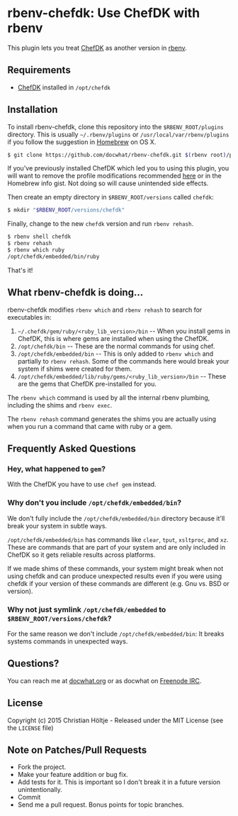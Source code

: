 rbenv-chefdk: Use ChefDK with rbenv
===================================

This plugin lets you treat [ChefDK](https://downloads.chef.io/chef-dk/) as
another version in [rbenv](http://rbenv.org/).

Requirements
------------

-   [ChefDK](https://downloads.chef.io/chef-dk/) installed in `/opt/chefdk`

Installation
------------

To install rbenv-chefdk, clone this repository into the `$RBENV_ROOT/plugins`
directory. This is usually `~/.rbenv/plugins` or `/usr/local/var/rbenv/plugins`
if you follow the suggestion in [Homebrew](http://brew.sh/) on OS X.


``` sh
$ git clone https://github.com/docwhat/rbenv-chefdk.git $(rbenv root)/plugins/rbenv-chefdk
```

If you've previously installed ChefDK which led you to using this plugin, you
will want to remove the profile modifications recommended
[here](https://docs.chef.io/install_dk.html#set-system-ruby) or in the Homebrew
info gist. Not doing so will cause unintended side effects.

Then create an empty directory in `$RBENV_ROOT/versions` called `chefdk`:

``` sh
$ mkdir "$RBENV_ROOT/versions/chefdk"
```

Finally, change to the new `chefdk` version and run `rbenv rehash`.

``` sh
$ rbenv shell chefdk
$ rbenv rehash
$ rbenv which ruby
/opt/chefdk/embedded/bin/ruby
```

That's it!

What rbenv-chefdk is doing...
-----------------------------

rbenv-chefdk modifies `rbenv which` and `rbenv rehash` to search for
executables in:

1.  `~/.chefdk/gem/ruby/<ruby_lib_version>/bin` -- When you install gems in
    ChefDK, this is where gems are installed when using the ChefDK.
2.  `/opt/chefdk/bin` -- These are the normal commands for using chef.
3.  `/opt/chefdk/embedded/bin` -- This is only added to `rbenv which` and
    partially to `rbenv rehash`. Some of the commands here would break your
    system if shims were created for them.
4.  `/opt/chefdk/embedded/lib/ruby/gems/<ruby_lib_version>/bin` -- These are
    the gems that ChefDK pre-installed for you.

The `rbenv which` command is used by all the internal rbenv plumbing, including
the shims and `rbenv exec`.

The `rbenv rehash` command generates the shims you are actually using when you
run a command that came with ruby or a gem.

Frequently Asked Questions
--------------------------

### Hey, what happened to `gem`?

With the ChefDK you have to use `chef gem` instead.

### Why don't you include `/opt/chefdk/embedded/bin`?

We don't fully include the `/opt/chefdk/embedded/bin` directory because it'll
break your system in subtle ways.

`/opt/chefdk/embedded/bin` has commands like `clear`, `tput`, `xsltproc`, and
`xz`. These are commands that are part of your system and are only included in
ChefDK so it gets reliable results across platforms.

If we made shims of these commands, your system might break when not using
chefdk and can produce unexpected results even if you were using chefdk if your
version of these commands are different (e.g. Gnu vs. BSD or version).

### Why not just symlink `/opt/chefdk/embedded` to `$RBENV_ROOT/versions/chefdk`?

For the same reason we don't include `/opt/chefdk/embedded/bin`: It breaks
systems commands in unexpected ways.

Questions?
----------

You can reach me at [docwhat.org](https://docwhat.org/email/) or as docwhat on
[Freenode IRC](https://freenode.net/).

License
-------

Copyright (c) 2015 Christian Höltje - Released under the MIT License (see the
`LICENSE` file)

Note on Patches/Pull Requests
-----------------------------

-   Fork the project.
-   Make your feature addition or bug fix.
-   Add tests for it. This is important so I don't break it in a future version
    unintentionally.
-   Commit
-   Send me a pull request. Bonus points for topic branches.
